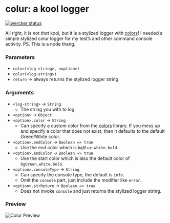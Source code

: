 # colur: a kool logger

[![wercker status](https://app.wercker.com/status/a432f5dddbb23e0ee1680892b3f511ef/s/master "wercker status")](https://app.wercker.com/project/byKey/a432f5dddbb23e0ee1680892b3f511ef)

All right, it is not _that_ kool, but it is a stylized logger with [colors](https://www.npmjs.com/package/colors)! I needed a simple stylized colur logger for my test’s and other command console activity. PS. This is a node thang.


### Parameters

+ `colur(<log-string>, <option>)`
+ `colur(<log-string>)`
+ `return` -> always returns the stylized logger string


### Arguments

+ `<log-string>` -> `String`
    * The string you with to log.
+ `<option>` -> `Object`
+ `<option>.color` -> `String`
    * Can specify a custom color from the [colors](https://www.npmjs.com/package/colors) library. If you mess up and specify a color that does not exist, then it defaults to the default Green/White color.
+ `<option>.endColor` -> `Boolean => true`
    * Use the end color which is `bgBlue.white.bold`.
+ `<option>.endColor` -> `Boolean => true`
    * Use the start color which is also the default color of `bgGreen.white.bold`.
+ `<option>.consoleType` -> `String`
    * Can specify the console type, the default is `info`.
    * Omit the `console` part, just include the modifier like `error`.
+ `<option>.strReturn` -> `Boolean => true`
    * Does not invoke `console` and just returns the stylized logger string.


### Preview

![Colur Preview](http://i.imgur.com/EID9OeT.png)